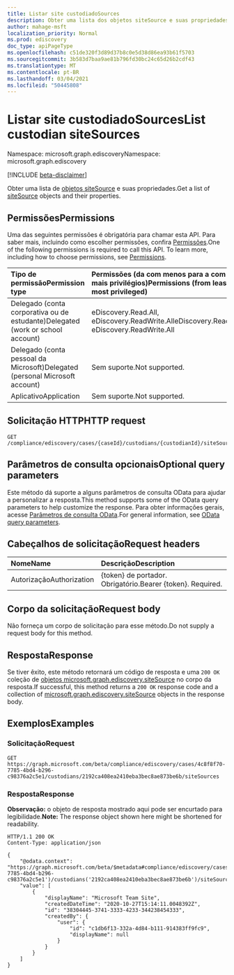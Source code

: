 ```yaml
---
title: Listar site custodiadoSources
description: Obter uma lista dos objetos siteSource e suas propriedades.
author: mahage-msft
localization_priority: Normal
ms.prod: ediscovery
doc_type: apiPageType
ms.openlocfilehash: c51de320f3d89d37b8c0e5d38d86ea93b61f5703
ms.sourcegitcommit: 3b583d7baa9ae81b796fd30bc24c65d26b2cdf43
ms.translationtype: MT
ms.contentlocale: pt-BR
ms.lasthandoff: 03/04/2021
ms.locfileid: "50445808"
---
```

# <a name="list-custodian-sitesources"></a><span data-ttu-id="0180e-103">Listar site custodiadoSources</span><span class="sxs-lookup"><span data-stu-id="0180e-103">List custodian siteSources</span></span>

<span data-ttu-id="0180e-104">Namespace: microsoft.graph.ediscovery</span><span class="sxs-lookup"><span data-stu-id="0180e-104">Namespace: microsoft.graph.ediscovery</span></span>

[!INCLUDE [beta-disclaimer](../../includes/beta-disclaimer.md)]

<span data-ttu-id="0180e-105">Obter uma lista de [objetos siteSource](../resources/ediscovery-sitesource.md) e suas propriedades.</span><span class="sxs-lookup"><span data-stu-id="0180e-105">Get a list of [siteSource](../resources/ediscovery-sitesource.md) objects and their properties.</span></span>

## <a name="permissions"></a><span data-ttu-id="0180e-106">Permissões</span><span class="sxs-lookup"><span data-stu-id="0180e-106">Permissions</span></span>

<span data-ttu-id="0180e-p101">Uma das seguintes permissões é obrigatória para chamar esta API. Para saber mais, incluindo como escolher permissões, confira [Permissões](/graph/permissions-reference).</span><span class="sxs-lookup"><span data-stu-id="0180e-p101">One of the following permissions is required to call this API. To learn more, including how to choose permissions, see [Permissions](/graph/permissions-reference).</span></span>

|<span data-ttu-id="0180e-109">Tipo de permissão</span><span class="sxs-lookup"><span data-stu-id="0180e-109">Permission type</span></span>|<span data-ttu-id="0180e-110">Permissões (da com menos para a com mais privilégios)</span><span class="sxs-lookup"><span data-stu-id="0180e-110">Permissions (from least to most privileged)</span></span>|
|:---|:---|
|<span data-ttu-id="0180e-111">Delegado (conta corporativa ou de estudante)</span><span class="sxs-lookup"><span data-stu-id="0180e-111">Delegated (work or school account)</span></span>|<span data-ttu-id="0180e-112">eDiscovery.Read.All, eDiscovery.ReadWrite.All</span><span class="sxs-lookup"><span data-stu-id="0180e-112">eDiscovery.Read.All, eDiscovery.ReadWrite.All</span></span>|
|<span data-ttu-id="0180e-113">Delegado (conta pessoal da Microsoft)</span><span class="sxs-lookup"><span data-stu-id="0180e-113">Delegated (personal Microsoft account)</span></span>|<span data-ttu-id="0180e-114">Sem suporte.</span><span class="sxs-lookup"><span data-stu-id="0180e-114">Not supported.</span></span>|
|<span data-ttu-id="0180e-115">Aplicativo</span><span class="sxs-lookup"><span data-stu-id="0180e-115">Application</span></span>|<span data-ttu-id="0180e-116">Sem suporte.</span><span class="sxs-lookup"><span data-stu-id="0180e-116">Not supported.</span></span>|

## <a name="http-request"></a><span data-ttu-id="0180e-117">Solicitação HTTP</span><span class="sxs-lookup"><span data-stu-id="0180e-117">HTTP request</span></span>

<!-- {
  "blockType": "ignored"
}
-->

``` http
GET /compliance/ediscovery/cases/{caseId}/custodians/{custodianId}/siteSources
```

## <a name="optional-query-parameters"></a><span data-ttu-id="0180e-118">Parâmetros de consulta opcionais</span><span class="sxs-lookup"><span data-stu-id="0180e-118">Optional query parameters</span></span>

<span data-ttu-id="0180e-119">Este método dá suporte a alguns parâmetros de consulta OData para ajudar a personalizar a resposta.</span><span class="sxs-lookup"><span data-stu-id="0180e-119">This method supports some of the OData query parameters to help customize the response.</span></span> <span data-ttu-id="0180e-120">Para obter informações gerais, acesse [Parâmetros de consulta OData](/graph/query-parameters).</span><span class="sxs-lookup"><span data-stu-id="0180e-120">For general information, see [OData query parameters](/graph/query-parameters).</span></span>

## <a name="request-headers"></a><span data-ttu-id="0180e-121">Cabeçalhos de solicitação</span><span class="sxs-lookup"><span data-stu-id="0180e-121">Request headers</span></span>

|<span data-ttu-id="0180e-122">Nome</span><span class="sxs-lookup"><span data-stu-id="0180e-122">Name</span></span>|<span data-ttu-id="0180e-123">Descrição</span><span class="sxs-lookup"><span data-stu-id="0180e-123">Description</span></span>|
|:---|:---|
|<span data-ttu-id="0180e-124">Autorização</span><span class="sxs-lookup"><span data-stu-id="0180e-124">Authorization</span></span>|<span data-ttu-id="0180e-p103">{token} de portador. Obrigatório.</span><span class="sxs-lookup"><span data-stu-id="0180e-p103">Bearer {token}. Required.</span></span>|

## <a name="request-body"></a><span data-ttu-id="0180e-127">Corpo da solicitação</span><span class="sxs-lookup"><span data-stu-id="0180e-127">Request body</span></span>

<span data-ttu-id="0180e-128">Não forneça um corpo de solicitação para esse método.</span><span class="sxs-lookup"><span data-stu-id="0180e-128">Do not supply a request body for this method.</span></span>

## <a name="response"></a><span data-ttu-id="0180e-129">Resposta</span><span class="sxs-lookup"><span data-stu-id="0180e-129">Response</span></span>

<span data-ttu-id="0180e-130">Se tiver êxito, este método retornará um código de resposta e uma `200 OK` coleção de [objetos microsoft.graph.ediscovery.siteSource](../resources/ediscovery-sitesource.md) no corpo da resposta.</span><span class="sxs-lookup"><span data-stu-id="0180e-130">If successful, this method returns a `200 OK` response code and a collection of [microsoft.graph.ediscovery.siteSource](../resources/ediscovery-sitesource.md) objects in the response body.</span></span>

## <a name="examples"></a><span data-ttu-id="0180e-131">Exemplos</span><span class="sxs-lookup"><span data-stu-id="0180e-131">Examples</span></span>

### <a name="request"></a><span data-ttu-id="0180e-132">Solicitação</span><span class="sxs-lookup"><span data-stu-id="0180e-132">Request</span></span>

<!-- {
  "blockType": "request",
  "name": "get_sitesource"
}
-->

``` http
GET https://graph.microsoft.com/beta/compliance/ediscovery/cases/4c8f8f70-7785-4bd4-b296-c98376a2c5e1/custodians/2192ca408ea2410eba3bec8ae873be6b/siteSources
```

### <a name="response"></a><span data-ttu-id="0180e-133">Resposta</span><span class="sxs-lookup"><span data-stu-id="0180e-133">Response</span></span>

<span data-ttu-id="0180e-134">**Observação:** o objeto de resposta mostrado aqui pode ser encurtado para legibilidade.</span><span class="sxs-lookup"><span data-stu-id="0180e-134">**Note:** The response object shown here might be shortened for readability.</span></span>
<!-- {
  "blockType": "response",
  "truncated": true,
  "@odata.type": "Collection(microsoft.graph.ediscovery.siteSource)"
}
-->

``` http
HTTP/1.1 200 OK
Content-Type: application/json

{
    "@odata.context": "https://graph.microsoft.com/beta/$metadata#compliance/ediscovery/cases('4c8f8f70-7785-4bd4-b296-c98376a2c5e1')/custodians('2192ca408ea2410eba3bec8ae873be6b')/siteSources",
    "value": [
        {
            "displayName": "Microsoft Team Site",
            "createdDateTime": "2020-10-27T15:14:11.0048392Z",
            "id": "38304445-3741-3333-4233-344238454333",
            "createdBy": {
                "user": {
                    "id": "c1db6f13-332a-4d84-b111-914383ff9fc9",
                    "displayName": null
                }
            }
        }
    ]
}
```
